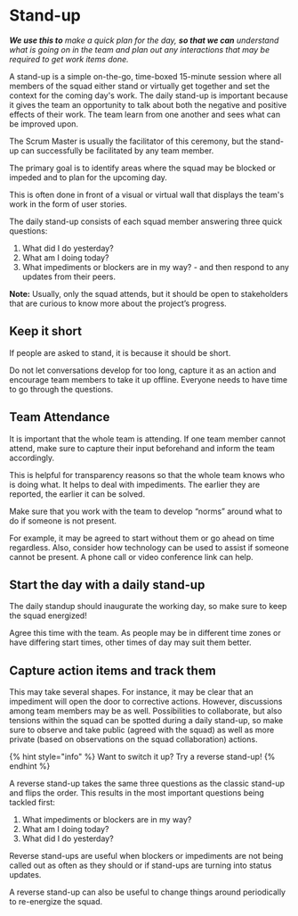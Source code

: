 # Stand-up

_**We use this to** make a quick plan for the day, **so that we can** understand what is going on in the team and plan out any interactions that may be required to get work items done._

A stand-up is a simple on-the-go, time-boxed 15-minute session where all members of the squad either stand or virtually get together and set the context for the coming day's work. The daily stand-up is important because it gives the team an opportunity to talk about both the negative and positive effects of their work. The team learn from one another and sees what can be improved upon.

The Scrum Master is usually the facilitator of this ceremony, but the stand-up can successfully be facilitated by any team member.

The primary goal is to identify areas where the squad may be blocked or impeded and to plan for the upcoming day.

This is often done in front of a visual or virtual wall that displays the team's work in the form of user stories.

The daily stand-up consists of each squad member answering three quick questions:

1. What did I do yesterday?
2. What am I doing today?
3. What impediments or blockers are in my way? - and then respond to any updates from their peers.

**Note:** Usually, only the squad attends, but it should be open to stakeholders that are curious to know more about the project’s progress.

## Keep it short <a href="#howtoguide-runthedailystandup-keepitshort" id="howtoguide-runthedailystandup-keepitshort"></a>

If people are asked to stand, it is because it should be short.

Do not let conversations develop for too long, capture it as an action and encourage team members to take it up offline. Everyone needs to have time to go through the questions.

## Team Attendance <a href="#howtoguide-runthedailystandup-teamattendance" id="howtoguide-runthedailystandup-teamattendance"></a>

It is important that the whole team is attending. If one team member cannot attend, make sure to capture their input beforehand and inform the team accordingly.

This is helpful for transparency reasons so that the whole team knows who is doing what. It helps to deal with impediments. The earlier they are reported, the earlier it can be solved.

Make sure that you work with the team to develop “norms” around what to do if someone is not present.

For example, it may be agreed to start without them or go ahead on time regardless. Also, consider how technology can be used to assist if someone cannot be present. A phone call or video conference link can help.

## Start the day with a daily stand-up <a href="#howtoguide-runthedailystandup-startthedaywithadailystand-up" id="howtoguide-runthedailystandup-startthedaywithadailystand-up"></a>

The daily standup should inaugurate the working day, so make sure to keep the squad energized!

Agree this time with the team. As people may be in different time zones or have differing start times, other times of day may suit them better.

## Capture action items and track them <a href="#howtoguide-runthedailystandup-captureactionitemsandtrackthem" id="howtoguide-runthedailystandup-captureactionitemsandtrackthem"></a>

This may take several shapes. For instance, it may be clear that an impediment will open the door to corrective actions. However, discussions among team members may be as well. Possibilities to collaborate, but also tensions within the squad can be spotted during a daily stand-up, so make sure to observe and take public (agreed with the squad) as well as more private (based on observations on the squad collaboration) actions.

{% hint style="info" %}
Want to switch it up? Try a reverse stand-up!
{% endhint %}

A reverse stand-up takes the same three questions as the classic stand-up and flips the order. This results in the most important questions being tackled first:

1. What impediments or blockers are in my way?
2. What am I doing today?
3. What did I do yesterday?

Reverse stand-ups are useful when blockers or impediments are not being called out as often as they should or if stand-ups are turning into status updates.

A reverse stand-up can also be useful to change things around periodically to re-energize the squad.
